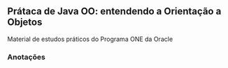 ## Prátaca de Java OO: entendendo a Orientação a Objetos 

Material de estudos práticos do Programa ONE da Oracle

### Anotações
